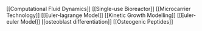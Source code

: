 [[Computational Fluid Dynamics]]
[[Single-use Bioreactor]]
[[Microcarrier Technology]]
[[Euler-lagrange Model]]
[[Kinetic Growth Modelling]]
[[Euler-euler Model]]
[[osteoblast differentiation]]
[[Osteogenic Peptides]]
